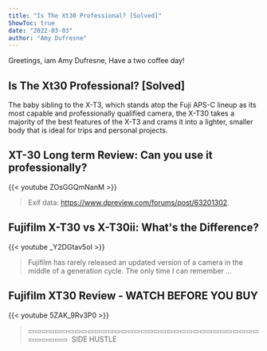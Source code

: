 ```yaml
---
title: "Is The Xt30 Professional? [Solved]"
ShowToc: true 
date: "2022-03-03"
author: "Amy Dufresne" 
---
```


Greetings, iam Amy Dufresne, Have a two coffee day!
## Is The Xt30 Professional? [Solved]
 The baby sibling to the X-T3, which stands atop the Fuji APS-C lineup as its most capable and professionally qualified camera, the X-T30 takes a majority of the best features of the X-T3 and crams it into a lighter, smaller body that is ideal for trips and personal projects.

## XT-30 Long term Review: Can you use it professionally?
{{< youtube ZOsGGQmNanM >}}
>Exif data: https://www.dpreview.com/forums/post/63201302.

## Fujifilm X-T30 vs X-T30ii: What's the Difference?
{{< youtube _Y2DGtav5oI >}}
>Fujifilm has rarely released an updated version of a camera in the middle of a generation cycle. The only time I can remember ...

## Fujifilm XT30 Review - WATCH BEFORE YOU BUY
{{< youtube 5ZAK_9Rv3P0 >}}
>▭▭▭▭▭▭▭▭▭▭▭▭▭▭▭▭▭▭▭▭▭▭▭▭▭▭▭▭▭▭▭▭▭▭▭▭▭▭▭▭▭ ‍   SIDE HUSTLE 

